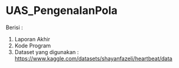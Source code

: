 # UAS_PengenalanPola

Berisi : 

1. Laporan Akhir
2. Kode Program
3. Dataset yang digunakan : https://www.kaggle.com/datasets/shayanfazeli/heartbeat/data